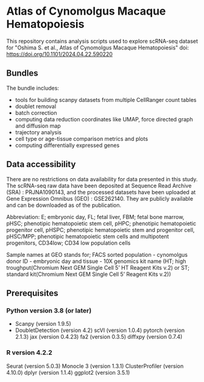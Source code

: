 # Atlas of Cynomolgus Macaque Hematopoiesis
This repository contains analysis scripts used to explore scRNA-seq dataset for
"Oshima S. et al., Atlas of Cynomolgus Macaque Hematopoiesis"
doi: https://doi.org/10.1101/2024.04.22.590220

## Bundles
The bundle includes:
- tools for building scanpy datasets from multiple CellRanger count tables
- doublet removal 
- batch correction
- computing data reduction coordinates like UMAP, force directed graph and diffusion map
- trajectory analysis
- cell type or age-tissue comparison metrics and plots
- computing differentially expressed genes

## Data accessibility
There are no restrictions on data availability for data presented in this study. 
The scRNA-seq raw data have been deposited at Sequence Read Archive (SRA) : PRJNA1090143, and the processed datasets have been uploaded at Gene Expression Omnibus (GEO) : GSE262140.
They are publicly available and can be downloaded as of the publication.

Abbreviation: 
E; embryonic day, FL; fetal liver, FBM; fetal bone marrow, pHSC; phenotipic hematopoietic stem cell, pHPC; phenotipic hematopoietic progenitor cell, pHSPC; phenotipic hematopoietic stem and progenitor cell, pHSC/MPP; phenotipic hematopoietic stem cells and multipotent progenitors, CD34low; CD34 low population cells

Sample names at GEO stands for;  FACS sorted population - cynomolgus donor ID - embryonic day and tissue - 10X genomics kit name (HT; high troughput(Chromium Next GEM Single Cell 5’ HT Reagent
Kits v.2) or ST; standard kit(Chromium Next GEM Single Cell 5’ Reagent Kits v.2))

## Prerequisites
### Python version 3.8 (or later)
- Scanpy (version 1.9.5)
- DoubletDetection (version 4.2)
scVI (version 1.0.4)
pytorch (version 2.1.3)
jax (version 0.4.23)
fa2 (version 0.3.5)
diffxpy (version 0.7.4)

### R version 4.2.2 
Seurat (version 5.0.3)
Monocle 3 (version 1.3.1)
ClusterProfiler (version 4.10.0)
dplyr (version 1.1.4)
ggplot2 (version 3.5.1) 

